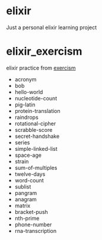 # elixir
Just a personal elixir learning project

# elixir_exercism
elixir practice from [exercism](http://exercism.io/)

- acronym
- bob
- hello-world
- nucleotide-count
- pig-latin
- protein-translation
- raindrops
- rotational-cipher
- scrabble-score
- secret-handshake
- series
- simple-linked-list
- space-age
- strain
- sum-of-multiples
- twelve-days
- word-count
- sublist
- pangram
- anagram
- matrix
- bracket-push
- nth-prime
- phone-number
- rna-transcription
